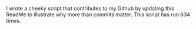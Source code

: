 I wrote a cheeky script that contributes to my Github by updating this ReadMe to illustrate why more than commits matter. This script has run 634 times.